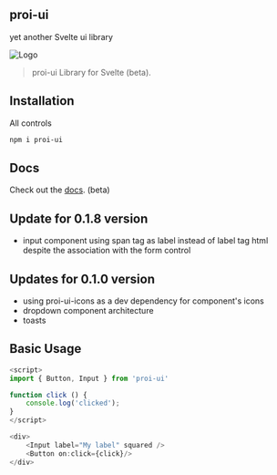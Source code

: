 proi-ui
---------
yet another Svelte ui library

![Logo](https://github.com/specialdoom/proi-ui/blob/master/src/assets/logo.png?raw=true "proi-ui logo")

> proi-ui Library for Svelte (beta).

## Installation
All controls
```bash
npm i proi-ui
```

## Docs
Check out the [docs](https://specialdoom.github.io/proi-ui/). (beta)

## Update for 0.1.8 version
- input component using span tag as label instead of label tag html despite the association with the form control

## Updates for 0.1.0 version
- using proi-ui-icons as a dev dependency for component's icons
- dropdown component architecture
- toasts

## Basic Usage
```javascript
<script>
import { Button, Input } from 'proi-ui'

function click () {
    console.log('clicked');
}
</script>

<div>
    <Input label="My label" squared />
    <Button on:click={click}/>
</div>
```
